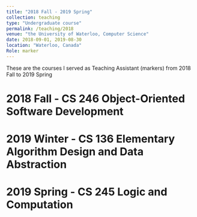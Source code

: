```yaml
---
title: "2018 Fall - 2019 Spring"
collection: teaching
type: "Undergraduate course"
permalink: /teaching/2018
venue: "the University of Waterloo, Computer Science"
date: 2018-09-01, 2019-08-30
location: "Waterloo, Canada"
Role: marker
---
```


These are the courses I served as Teaching Assistant (markers) from 2018 Fall to 2019 Spring

2018 Fall - CS 246 Object-Oriented Software Development
======

2019 Winter - CS 136 Elementary Algorithm Design and Data Abstraction
======

2019 Spring - CS 245 Logic and Computation
======
